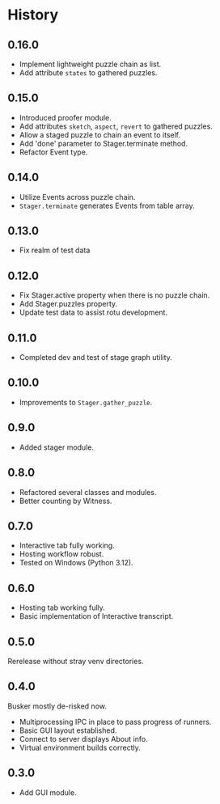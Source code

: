 History
=======

0.16.0
------

* Implement lightweight puzzle chain as list.
* Add attribute `states` to gathered puzzles.

0.15.0
------

* Introduced proofer module.
* Add attributes `sketch`, `aspect`, `revert` to gathered puzzles.
* Allow a staged puzzle to chain an event to itself.
* Add 'done' parameter to Stager.terminate method.
* Refactor Event type.

0.14.0
------

* Utilize Events across puzzle chain.
* `Stager.terminate` generates Events from table array.

0.13.0
------

* Fix realm of test data

0.12.0
------

* Fix Stager.active property when there is no puzzle chain.
* Add Stager.puzzles property.
* Update test data to assist rotu development.

0.11.0
------

* Completed dev and test of stage graph utility.

0.10.0
------

* Improvements to `Stager.gather_puzzle`.

0.9.0
-----

* Added stager module.

0.8.0
-----

* Refactored several classes and modules.
* Better counting by Witness.

0.7.0
-----

* Interactive tab fully working.
* Hosting workflow robust.
* Tested on Windows (Python 3.12).

0.6.0
-----

+ Hosting tab working fully.
+ Basic implementation of Interactive transcript.

0.5.0
-----

Rerelease without stray venv directories.

0.4.0
-----

Busker mostly de-risked now.

+ Multiprocessing IPC in place to pass progress of runners.
+ Basic GUI layout established.
+ Connect to server displays About info.
+ Virtual environment builds correctly.

0.3.0
-----

+ Add GUI module.
